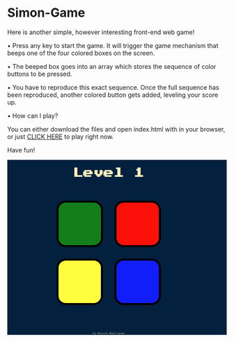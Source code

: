 # Simon-Game

Here is another simple, however interesting front-end web game! 

• Press any key to start the game. It will trigger the game mechanism that beeps one of the four colored boxes on the screen. 

• The beeped box goes into an array which stores the sequence of color buttons to be pressed. 

• You have to reproduce this exact sequence. Once the full sequence has been reproduced, another colored button gets added, leveling your score up. 


• How can I play? 

  You can either download the files and open index.html with in your browser, or just [CLICK HERE](https://polymathing.github.io/Simon-Game/) to play right now. 

Have fun!


![](https://github.com/Polymathing/Maicon_Data_Science_Portfolio/blob/main/images/Simon-Game2.png?raw=true)
